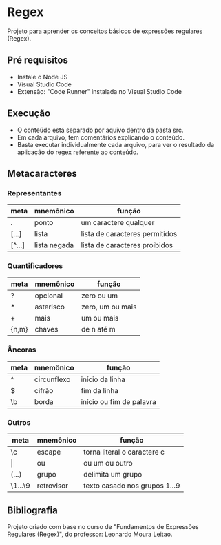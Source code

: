 # Regex
Projeto para aprender os conceitos básicos de expressões regulares (Regex).

## Pré requisitos
<ul>
<li>Instale o Node JS</li>
<li>Visual Studio Code</li>
<li>Extensão: "Code Runner" instalada no Visual Studio Code</li>
</ul>

## Execução
<ul>
  <li>O conteúdo está separado por aquivo dentro da pasta src.</li>
  <li>Em cada arquivo, tem comentários explicando o conteúdo.</li>
  <li>Basta executar individualmente cada arquivo, para ver o resultado da aplicação do regex referente ao conteúdo.</li> 
</ul>

## Metacaracteres

### Representantes

meta   | mnemônico      | função
-------|----------------|----------------------------------------
.      | ponto          | um caractere qualquer
[...]  | lista          | lista de caracteres permitidos
[^...] | lista negada   | lista de caracteres proibidos

### Quantificadores

|meta   | mnemônico      | função
|-------|----------------|----------------------------------------
|?      | opcional       | zero ou um
|*      | asterisco      | zero, um ou mais
|+      | mais           | um ou mais
|{n,m}  | chaves         | de n até m

### Âncoras

meta   | mnemônico      | função
-------|----------------|----------------------------------------
^      | circunflexo    | início da linha
$      | cifrão         | fim da linha
\b     | borda          | início ou fim de palavra

### Outros

|meta    | mnemônico      | função
|--------|----------------|----------------------------------------
|\c      | escape         | torna literal o caractere c
|\|      | ou             | ou um ou outro
|(...)   | grupo          | delimita um grupo
|\1...\9 | retrovisor     | texto casado nos grupos 1...9

## Bibliografia
Projeto criado com base no curso de "Fundamentos de Expressões Regulares (Regex)", do professor: Leonardo Moura Leitao.
